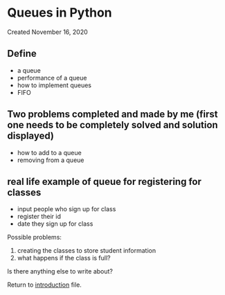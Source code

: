 # Queues in Python
Created November 16, 2020

## Define 
- a queue
- performance of a queue
- how to implement queues
- FIFO

## Two problems completed and made by me (first one needs to be completely solved and solution displayed)
- how to add to a queue
- removing from a queue

## real life example of queue for registering for classes
- input people who sign up for class
- register their id
- date they sign up for class

Possible problems:
1. creating the classes to store student information
2. what happens if the class is full?

Is there anything else to write about?

Return to [introduction](introduction.md) file.
